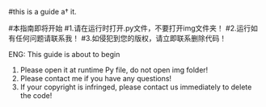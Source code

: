 #this is a guide a† it.

#本指南即将开始
#1.请在运行时打开.py文件，不要打开img文件夹！
#2.运行如有任何问题请联系我！
#3.如侵犯到您的版权，请立即联系删除代码！

ENG:
This guide is about to begin
1. Please open it at runtime Py file, do not open img folder!
2. Please contact me if you have any questions!
3. If your copyright is infringed, please contact us immediately to delete the code!

